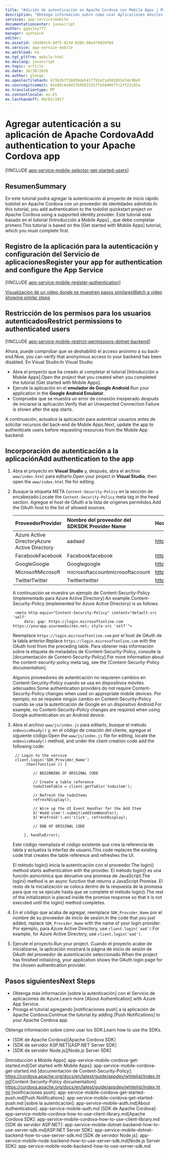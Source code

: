 ```yaml
---
title: "Adición de autenticación en Apache Cordova con Mobile Apps | Microsoft Docs"
description: "Obtenga información sobre cómo usar Aplicaciones móviles en el Servicio de aplicaciones de Azure para autenticar usuarios de su aplicación de Apache Cordova a través de una variedad de proveedores de identidades, incluidos Google, Facebook, Twitter y Microsoft."
services: app-service\mobile
documentationcenter: javascript
author: ggailey777
manager: syntaxc4
editor: 
ms.assetid: 10dd6dc9-ddf5-423d-8205-00ad74929f0d
ms.service: app-service-mobile
ms.workload: na
ms.tgt_pltfrm: mobile-html
ms.devlang: javascript
ms.topic: article
ms.date: 10/30/2016
ms.author: glenga
ms.openlocfilehash: b7362b7f26859de541f792e714502851d74c98e5
ms.sourcegitcommit: 02e69c4a9d17645633357fe3d46677c2ff22c85a
ms.translationtype: MT
ms.contentlocale: es-ES
ms.lasthandoff: 08/03/2017
---
```

# <a name="add-authentication-to-your-apache-cordova-app"></a><span data-ttu-id="426b8-103">Agregar autenticación a su aplicación de Apache Cordova</span><span class="sxs-lookup"><span data-stu-id="426b8-103">Add authentication to your Apache Cordova app</span></span>
[!INCLUDE [app-service-mobile-selector-get-started-users](../../includes/app-service-mobile-selector-get-started-users.md)]

## <a name="summary"></a><span data-ttu-id="426b8-104">Resumen</span><span class="sxs-lookup"><span data-stu-id="426b8-104">Summary</span></span>
<span data-ttu-id="426b8-105">En este tutorial podrá agregar la autenticación al proyecto de inicio rápido todolist en Apache Cordova con un proveedor de identidades admitido.</span><span class="sxs-lookup"><span data-stu-id="426b8-105">In this tutorial, you add authentication to the todolist quickstart project on Apache Cordova using a supported identity provider.</span></span> <span data-ttu-id="426b8-106">Este tutorial está basado en el tutorial [Introducción a Mobile Apps] , que debe completar primero.</span><span class="sxs-lookup"><span data-stu-id="426b8-106">This tutorial is based on the [Get started with Mobile Apps] tutorial, which you must complete first.</span></span>

## <span data-ttu-id="426b8-107"><a name="register"></a>Registro de la aplicación para la autenticación y configuración del Servicio de aplicaciones</span><span class="sxs-lookup"><span data-stu-id="426b8-107"><a name="register"></a>Register your app for authentication and configure the App Service</span></span>
[!INCLUDE [app-service-mobile-register-authentication](../../includes/app-service-mobile-register-authentication.md)]

[<span data-ttu-id="426b8-108">Visualización de un vídeo donde se muestren pasos similares</span><span class="sxs-lookup"><span data-stu-id="426b8-108">Watch a video showing similar steps</span></span>](https://channel9.msdn.com/series/Azure-connected-services-with-Cordova/Azure-connected-services-task-8-Azure-authentication)

## <span data-ttu-id="426b8-109"><a name="permissions"></a>Restricción de los permisos para los usuarios autenticados</span><span class="sxs-lookup"><span data-stu-id="426b8-109"><a name="permissions"></a>Restrict permissions to authenticated users</span></span>
[!INCLUDE [app-service-mobile-restrict-permissions-dotnet-backend](../../includes/app-service-mobile-restrict-permissions-dotnet-backend.md)]

<span data-ttu-id="426b8-110">Ahora, puede comprobar que se deshabilitó el acceso anónimo a su back-end.</span><span class="sxs-lookup"><span data-stu-id="426b8-110">Now, you can verify that anonymous access to your backend has been disabled.</span></span> <span data-ttu-id="426b8-111">En Visual Studio:</span><span class="sxs-lookup"><span data-stu-id="426b8-111">In Visual Studio:</span></span>

* <span data-ttu-id="426b8-112">Abra el proyecto que ha creado al completar el tutorial [Introducción a Mobile Apps].</span><span class="sxs-lookup"><span data-stu-id="426b8-112">Open the project that you created when you completed the tutorial [Get started with Mobile Apps].</span></span>
* <span data-ttu-id="426b8-113">Ejecute la aplicación en el **emulador de Google Android**.</span><span class="sxs-lookup"><span data-stu-id="426b8-113">Run your application in the **Google Android Emulator**.</span></span>
* <span data-ttu-id="426b8-114">Compruebe que se muestra un error de conexión inesperado después de iniciarse la aplicación.</span><span class="sxs-lookup"><span data-stu-id="426b8-114">Verify that an Unexpected Connection Failure is shown after the app starts.</span></span>

<span data-ttu-id="426b8-115">A continuación, actualice la aplicación para autenticar usuarios antes de solicitar recursos del back-end de Mobile Apps.</span><span class="sxs-lookup"><span data-stu-id="426b8-115">Next, update the app to authenticate users before requesting resources from the Mobile App backend.</span></span>

## <span data-ttu-id="426b8-116"><a name="add-authentication"></a>Incorporación de autenticación a la aplicación</span><span class="sxs-lookup"><span data-stu-id="426b8-116"><a name="add-authentication"></a>Add authentication to the app</span></span>
1. <span data-ttu-id="426b8-117">Abra el proyecto en **Visual Studio** y, después, abra el archivo `www/index.html` para editarlo.</span><span class="sxs-lookup"><span data-stu-id="426b8-117">Open your project in **Visual Studio**, then open the `www/index.html` file for editing.</span></span>
2. <span data-ttu-id="426b8-118">Busque la etiqueta META `Content-Security-Policy` en la sección de encabezado.</span><span class="sxs-lookup"><span data-stu-id="426b8-118">Locate the `Content-Security-Policy` meta tag in the head section.</span></span>  <span data-ttu-id="426b8-119">Agregue el host de OAuth a la lista de orígenes permitidos.</span><span class="sxs-lookup"><span data-stu-id="426b8-119">Add the OAuth host to the list of allowed sources.</span></span>

   | <span data-ttu-id="426b8-120">Proveedor</span><span class="sxs-lookup"><span data-stu-id="426b8-120">Provider</span></span> | <span data-ttu-id="426b8-121">Nombre del proveedor del SDK</span><span class="sxs-lookup"><span data-stu-id="426b8-121">SDK Provider Name</span></span> | <span data-ttu-id="426b8-122">Host de OAuth</span><span class="sxs-lookup"><span data-stu-id="426b8-122">OAuth Host</span></span> |
   |:--- |:--- |:--- |
   | <span data-ttu-id="426b8-123">Azure Active Directory</span><span class="sxs-lookup"><span data-stu-id="426b8-123">Azure Active Directory</span></span> | <span data-ttu-id="426b8-124">aad</span><span class="sxs-lookup"><span data-stu-id="426b8-124">aad</span></span> | <span data-ttu-id="426b8-125">https://login.microsoftonline.com</span><span class="sxs-lookup"><span data-stu-id="426b8-125">https://login.microsoftonline.com</span></span> |
   | <span data-ttu-id="426b8-126">Facebook</span><span class="sxs-lookup"><span data-stu-id="426b8-126">Facebook</span></span> | <span data-ttu-id="426b8-127">Facebook</span><span class="sxs-lookup"><span data-stu-id="426b8-127">facebook</span></span> | <span data-ttu-id="426b8-128">https://www.facebook.com</span><span class="sxs-lookup"><span data-stu-id="426b8-128">https://www.facebook.com</span></span> |
   | <span data-ttu-id="426b8-129">Google</span><span class="sxs-lookup"><span data-stu-id="426b8-129">Google</span></span> | <span data-ttu-id="426b8-130">Google</span><span class="sxs-lookup"><span data-stu-id="426b8-130">google</span></span> | <span data-ttu-id="426b8-131">https://accounts.google.com</span><span class="sxs-lookup"><span data-stu-id="426b8-131">https://accounts.google.com</span></span> |
   | <span data-ttu-id="426b8-132">Microsoft</span><span class="sxs-lookup"><span data-stu-id="426b8-132">Microsoft</span></span> | <span data-ttu-id="426b8-133">microsoftaccount</span><span class="sxs-lookup"><span data-stu-id="426b8-133">microsoftaccount</span></span> | <span data-ttu-id="426b8-134">https://login.live.com</span><span class="sxs-lookup"><span data-stu-id="426b8-134">https://login.live.com</span></span> |
   | <span data-ttu-id="426b8-135">Twitter</span><span class="sxs-lookup"><span data-stu-id="426b8-135">Twitter</span></span> | <span data-ttu-id="426b8-136">Twitter</span><span class="sxs-lookup"><span data-stu-id="426b8-136">twitter</span></span> | <span data-ttu-id="426b8-137">https://api.twitter.com</span><span class="sxs-lookup"><span data-stu-id="426b8-137">https://api.twitter.com</span></span> |

    <span data-ttu-id="426b8-138">A continuación se muestra un ejemplo de Content-Security-Policy (implementado para Azure Active Directory):</span><span class="sxs-lookup"><span data-stu-id="426b8-138">An example Content-Security-Policy (implemented for Azure Active Directory) is as follows:</span></span>

        <meta http-equiv="Content-Security-Policy" content="default-src 'self'
            data: gap: https://login.microsoftonline.com https://yourapp.azurewebsites.net; style-src 'self'">

    <span data-ttu-id="426b8-139">Reemplace `https://login.microsoftonline.com` por el host de OAuth de la tabla anterior.</span><span class="sxs-lookup"><span data-stu-id="426b8-139">Replace `https://login.microsoftonline.com` with the OAuth host from the preceding table.</span></span>  <span data-ttu-id="426b8-140">Para obtener más información sobre la etiqueta de metadatos de lContent-Security-Policy, consulte la [documentación de Content-Security-Policy].</span><span class="sxs-lookup"><span data-stu-id="426b8-140">For more information about the content-security-policy meta tag, see the [Content-Security-Policy documentation].</span></span>

    <span data-ttu-id="426b8-141">Algunos proveedores de autenticación no requieren cambios en Content-Security-Policy cuando se usa en dispositivos móviles adecuados.</span><span class="sxs-lookup"><span data-stu-id="426b8-141">Some authentication providers do not require Content-Security-Policy changes when used on appropriate mobile devices.</span></span>  <span data-ttu-id="426b8-142">Por ejemplo, no se requiere ningún cambio en Content-Security-Policy cuando se usa la autenticación de Google en un dispositivo Android.</span><span class="sxs-lookup"><span data-stu-id="426b8-142">For example, no Content-Security-Policy changes are required when using Google authentication on an Android device.</span></span>

3. <span data-ttu-id="426b8-143">Abra el archivo `www/js/index.js` para editarlo, busque el método `onDeviceReady()` y, en el código de creación del cliente, agregue el siguiente código:</span><span class="sxs-lookup"><span data-stu-id="426b8-143">Open the `www/js/index.js` file for editing, locate the `onDeviceReady()` method, and under the client  creation code add the following code:</span></span>

        // Login to the service
        client.login('SDK_Provider_Name')
            .then(function () {

                // BEGINNING OF ORIGINAL CODE

                // Create a table reference
                todoItemTable = client.getTable('todoitem');

                // Refresh the todoItems
                refreshDisplay();

                // Wire up the UI Event Handler for the Add Item
                $('#add-item').submit(addItemHandler);
                $('#refresh').on('click', refreshDisplay);

                // END OF ORIGINAL CODE

            }, handleError);

    <span data-ttu-id="426b8-144">Este código reemplaza el código existente que crea la referencia de tabla y actualiza la interfaz de usuario.</span><span class="sxs-lookup"><span data-stu-id="426b8-144">This code replaces the existing code that creates the table reference and refreshes the UI.</span></span>

    <span data-ttu-id="426b8-145">El método login() inicia la autenticación con el proveedor.</span><span class="sxs-lookup"><span data-stu-id="426b8-145">The login() method starts authentication with the provider.</span></span> <span data-ttu-id="426b8-146">El método login() es una función asincrónica que devuelve una promesa de JavaScript.</span><span class="sxs-lookup"><span data-stu-id="426b8-146">The login() method is an async function that returns a JavaScript Promise.</span></span>  <span data-ttu-id="426b8-147">El resto de la inicialización se coloca dentro de la respuesta de la promesa para que no se ejecute hasta que se complete el método login().</span><span class="sxs-lookup"><span data-stu-id="426b8-147">The rest of the initialization is placed inside the promise response so that it is not executed until the login() method completes.</span></span>

4. <span data-ttu-id="426b8-148">En el código que acaba de agregar, reemplace `SDK_Provider_Name` por el nombre de su proveedor de inicio de sesión.</span><span class="sxs-lookup"><span data-stu-id="426b8-148">In the code that you just added, replace `SDK_Provider_Name` with the name of your login provider.</span></span> <span data-ttu-id="426b8-149">Por ejemplo, para Azure Active Directory, use `client.login('aad')`.</span><span class="sxs-lookup"><span data-stu-id="426b8-149">For example, for Azure Active Directory, use `client.login('aad')`.</span></span>
5. <span data-ttu-id="426b8-150">Ejecute el proyecto.</span><span class="sxs-lookup"><span data-stu-id="426b8-150">Run your project.</span></span>  <span data-ttu-id="426b8-151">Cuando el proyecto acabe de inicializarse, la aplicación mostrará la página de inicio de sesión de OAuth del proveedor de autenticación seleccionado.</span><span class="sxs-lookup"><span data-stu-id="426b8-151">When the project has finished initializing, your application shows the OAuth login page for the chosen authentication provider.</span></span>

## <span data-ttu-id="426b8-152"><a name="next-steps"></a>Pasos siguientes</span><span class="sxs-lookup"><span data-stu-id="426b8-152"><a name="next-steps"></a>Next Steps</span></span>
* <span data-ttu-id="426b8-153">Obtenga más información [sobre la autenticación] con el Servicio de aplicaciones de Azure.</span><span class="sxs-lookup"><span data-stu-id="426b8-153">Learn more [About Authentication] with Azure App Service.</span></span>
* <span data-ttu-id="426b8-154">Prosiga el tutorial agregando [notificaciones push] a la aplicación de Apache Cordova.</span><span class="sxs-lookup"><span data-stu-id="426b8-154">Continue the tutorial by adding [Push Notifications] to your Apache Cordova app.</span></span>

<span data-ttu-id="426b8-155">Obtenga información sobre cómo usar los SDK.</span><span class="sxs-lookup"><span data-stu-id="426b8-155">Learn how to use the SDKs.</span></span>

* <span data-ttu-id="426b8-156">[SDK de Apache Cordova]</span><span class="sxs-lookup"><span data-stu-id="426b8-156">[Apache Cordova SDK]</span></span>
* <span data-ttu-id="426b8-157">[SDK de servidor ASP.NET]</span><span class="sxs-lookup"><span data-stu-id="426b8-157">[ASP.NET Server SDK]</span></span>
* <span data-ttu-id="426b8-158">[SDK de servidor Node.js]</span><span class="sxs-lookup"><span data-stu-id="426b8-158">[Node.js Server SDK]</span></span>

<!-- URLs. -->
<span data-ttu-id="426b8-159">[Introducción a Mobile Apps]: app-service-mobile-cordova-get-started.md</span><span class="sxs-lookup"><span data-stu-id="426b8-159">[Get started with Mobile Apps]: app-service-mobile-cordova-get-started.md</span></span>
<span data-ttu-id="426b8-160">[documentación de Content-Security-Policy]: https://cordova.apache.org/docs/en/latest/guide/appdev/whitelist/index.html</span><span class="sxs-lookup"><span data-stu-id="426b8-160">[Content-Security-Policy documentation]: https://cordova.apache.org/docs/en/latest/guide/appdev/whitelist/index.html</span></span>
<span data-ttu-id="426b8-161">[notificaciones push]: app-service-mobile-cordova-get-started-push.md</span><span class="sxs-lookup"><span data-stu-id="426b8-161">[Push Notifications]: app-service-mobile-cordova-get-started-push.md</span></span>
<span data-ttu-id="426b8-162">[sobre la autenticación]: app-service-mobile-auth.md</span><span class="sxs-lookup"><span data-stu-id="426b8-162">[About Authentication]: app-service-mobile-auth.md</span></span>
<span data-ttu-id="426b8-163">[SDK de Apache Cordova]: app-service-mobile-cordova-how-to-use-client-library.md</span><span class="sxs-lookup"><span data-stu-id="426b8-163">[Apache Cordova SDK]: app-service-mobile-cordova-how-to-use-client-library.md</span></span>
<span data-ttu-id="426b8-164">[SDK de servidor ASP.NET]: app-service-mobile-dotnet-backend-how-to-use-server-sdk.md</span><span class="sxs-lookup"><span data-stu-id="426b8-164">[ASP.NET Server SDK]: app-service-mobile-dotnet-backend-how-to-use-server-sdk.md</span></span>
<span data-ttu-id="426b8-165">[SDK de servidor Node.js]: app-service-mobile-node-backend-how-to-use-server-sdk.md</span><span class="sxs-lookup"><span data-stu-id="426b8-165">[Node.js Server SDK]: app-service-mobile-node-backend-how-to-use-server-sdk.md</span></span>
